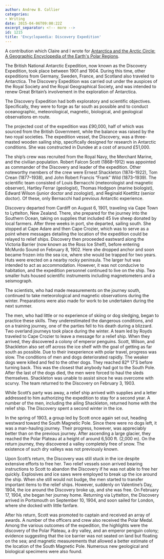 ```yaml
---
author: Andrew B. Collier
categories:
- Writing
date: 2015-04-06T09:00:22Z
excerpt_separator: <!-- more -->
id: 1215
title: 'Encyclopaedia: Discovery Expedition'
---
```


A contribution which Claire and I wrote for [Antarctica and the Arctic Circle: A Geographic Encyclopedia of the Earth's Polar Regions](http://www.amazon.com/gp/product/B00OD83J44/).

<!--more-->

The British National Antarctic Expedition, now known as the Discovery Expedition, took place between 1901 and 1904. During this time, other expeditions from Germany, Sweden, France, and Scotland also traveled to Antarctica. The Discovery Expedition was carried out under the auspices of the Royal Society and the Royal Geographical Society, and was intended to renew Great Britain’s involvement in the exploration of Antarctica.

The Discovery Expedition had both exploratory and scientific objectives. Specifically, they were to forge as far south as possible and to conduct oceanographic, meteorological, magnetic, biological, and geological observations en route.

The projected cost of the expedition was £90,000, half of which was sourced from the British Government, while the balance was raised by the two royal societies. The expedition vessel, the Discovery, was a three-masted wooden sailing ship, specifically designed for research in Antarctic conditions. She was constructed in Dundee at a cost of around £51,000.

The ship’s crew was recruited from the Royal Navy, the Merchant Marine, and the civilian population. Robert Falcon Scott (1868–1912) was appointed as commander of the Discovery and leader of the expedition. Other noteworthy members of the crew were Ernest Shackleton (1874–1922), Tom Crean (1877–1938), and John Robert Francis “Frank” Wild (1873–1939). The scientific team consisted of Louis Bernacchi (meteorologist and magnetic observer), Hartley Ferrar (geologist), Thomas Hodgson (marine biologist), Edward Wilson (junior doctor and zoologist), and Reginald Koettlitz (senior doctor). Of these, only Bernacchi had previous Antarctic experience.

Discovery departed from Cardiff on August 6, 1901, traveling via Cape Town to Lyttelton, New Zealand. There, she prepared for the journey into the Southern Ocean, taking on supplies that included 45 live sheep donated by local farmers. After three weeks in port, she departed, sailing south. She stopped at Cape Adare and then Cape Crozier, which was to serve as a point where messages detailing the location of the expedition could be relayed to relief ships. Discovery then proceeded eastward along the Victoria Barrier (now known as the Ross Ice Shelf), before entering McMurdo Sound on February 8, 1902. Here she dropped anchor and soon became frozen into the sea ice, where she would be trapped for two years. Huts were erected on a nearby rocky peninsula. The larger hut was intended to act as accommodation. However, it was not conducive to habitation, and the expedition personnel continued to live on the ship. Two smaller huts housed scientific instruments including magnetometers and a seismograph.

The scientists, who had made measurements on the journey south, continued to take meteorological and magnetic observations during the winter. Preparations were also made for work to be undertaken during the next summer.

The men, who had little or no experience of skiing or dog sledging, began to practice these skills. They underestimated the dangerous conditions, and on a training journey, one of the parties fell to his death during a blizzard. Two overland journeys took place during the winter. A team led by Royds traveled to Cape Crozier to leave a message for a relief ship. When they arrived, they discovered a colony of emperor penguins. Scott, Wilson, and Shackleton also set off across the ice shelf with the goal of getting as far south as possible. Due to their inexperience with polar travel, progress was slow. The conditions of men and dogs deteriorated rapidly. The weaker dogs were killed and fed to the other dogs. They reached 82º 17′S before turning back. This was the closest that anybody had got to the South Pole. After the last of the dogs died, the men were forced to haul the sleds themselves. Shackleton was unable to assist since he was overcome with scurvy. The team returned to the Discovery on February 3, 1903.

While Scott’s party was away, a relief ship arrived with supplies and a letter addressed to him authorizing the expedition to stay for a second year. A number of the men, including the ailing Shackleton, returned home with the relief ship. The Discovery spent a second winter in the ice.

In the spring of 1903, a group led by Scott once again set out, heading westward toward the South Magnetic Pole. Since there were no dogs left, it was a man-hauling journey. Their progress, however, was appreciably better than on the previous journey. After ascending a large glacier, they reached the Polar Plateau at a height of around 6,500 ft. (2,000 m). On the return journey, they discovered a valley completely free of snow. The existence of such dry valleys was not previously known.

Upon Scott’s return, the Discovery was still stuck in the ice despite extensive efforts to free her. Two relief vessels soon arrived bearing instructions to Scott to abandon the Discovery if he was not able to free her quickly. Explosives and ice saws were employed to break up the ice around the ship. When she still would not budge, the men started to transfer important items to the relief ships. However, suddenly on Valentine’s Day, 1904, the ice around the Discovery broke up, and she was free. On February 17, 1904, she began her journey home. Returning via Lyttelton, the Discovery arrived in Portsmouth on September 10, 1904, and soon sailed for London, where she docked with little fanfare.

After his return, Scott was promoted to captain and received an array of awards. A number of the officers and crew also received the Polar Medal. Among the various outcomes of the expedition, the highlights were the discovery of the Polar Plateau, a dry valley, and an emperor penguin colony; evidence suggesting that the ice barrier was not seated on land but floating on the sea; and magnetic measurements that allowed a better estimate of the location of the South Magnetic Pole. Numerous new geological and biological specimens were also found.
